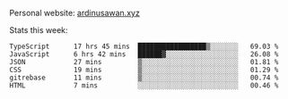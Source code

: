Personal website: [ardinusawan.xyz](https://ardinusawan.xyz)

Stats this week:
<!--START_SECTION:waka-->

```text
TypeScript      17 hrs 45 mins  █████████████████▒░░░░░░░   69.03 %
JavaScript      6 hrs 42 mins   ██████▓░░░░░░░░░░░░░░░░░░   26.08 %
JSON            27 mins         ▒░░░░░░░░░░░░░░░░░░░░░░░░   01.81 %
CSS             19 mins         ▒░░░░░░░░░░░░░░░░░░░░░░░░   01.29 %
gitrebase       11 mins         ▒░░░░░░░░░░░░░░░░░░░░░░░░   00.74 %
HTML            7 mins          ░░░░░░░░░░░░░░░░░░░░░░░░░   00.46 %
```

<!--END_SECTION:waka-->
